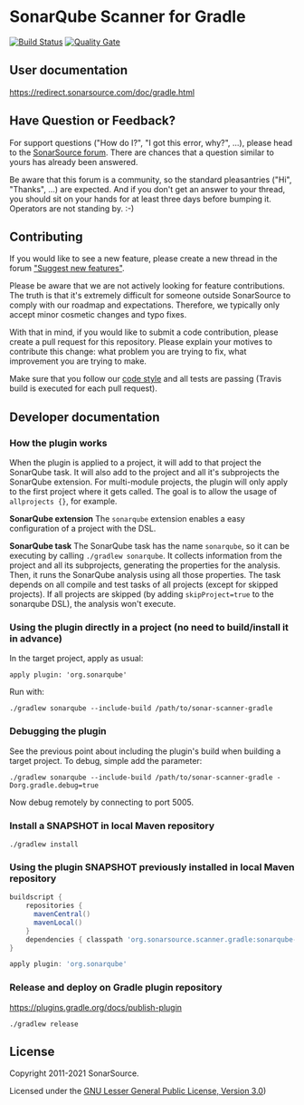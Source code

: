 SonarQube Scanner for Gradle
============================

[![Build Status](https://travis-ci.org/SonarSource/sonar-scanner-gradle.svg?branch=master)](https://travis-ci.org/SonarSource/sonar-scanner-gradle) [![Quality Gate](https://next.sonarqube.com/sonarqube/api/project_badges/measure?project=org.sonarsource.scanner.gradle%3Asonarqube-gradle-plugin&metric=alert_status)](https://next.sonarqube.com/sonarqube/dashboard?id=org.sonarsource.scanner.gradle%3Asonarqube-gradle-plugin)

User documentation
------------------

https://redirect.sonarsource.com/doc/gradle.html

Have Question or Feedback?
--------------------------

For support questions ("How do I?", "I got this error, why?", ...), please head to the [SonarSource forum](https://community.sonarsource.com/c/help). There are chances that a question similar to yours has already been answered. 

Be aware that this forum is a community, so the standard pleasantries ("Hi", "Thanks", ...) are expected. And if you don't get an answer to your thread, you should sit on your hands for at least three days before bumping it. Operators are not standing by. :-)


Contributing
------------

If you would like to see a new feature, please create a new thread in the forum ["Suggest new features"](https://community.sonarsource.com/c/suggestions/features).

Please be aware that we are not actively looking for feature contributions. The truth is that it's extremely difficult for someone outside SonarSource to comply with our roadmap and expectations. Therefore, we typically only accept minor cosmetic changes and typo fixes.

With that in mind, if you would like to submit a code contribution, please create a pull request for this repository. Please explain your motives to contribute this change: what problem you are trying to fix, what improvement you are trying to make.

Make sure that you follow our [code style](https://github.com/SonarSource/sonar-developer-toolset#code-style) and all tests are passing (Travis build is executed for each pull request).


Developer documentation
-----------------------

### How the plugin works
When the plugin is applied to a project, it will add to that project the SonarQube task. It will also add to the project and all it's subprojects the SonarQube extension.
For multi-module projects, the plugin will only apply to the first project where it gets called. The goal is to allow the usage of `allprojects {}`, for example.

**SonarQube extension**
The `sonarqube` extension enables a easy configuration of a project with the DSL.

**SonarQube task**
The SonarQube task has the name `sonarqube`, so it can be executing by calling `./gradlew sonarqube`. It collects information from the project and all its subprojects, generating the properties for the analysis. Then, it runs the SonarQube analysis using all those properties.
The task depends on all compile and test tasks of all projects (except for skipped projects).
If all projects are skipped (by adding `skipProject=true` to the sonarqube DSL), the analysis won't execute.


### Using the plugin directly in a project (no need to build/install it in advance)

In the target project, apply as usual:
```
apply plugin: 'org.sonarqube'
```

Run with:
```
./gradlew sonarqube --include-build /path/to/sonar-scanner-gradle
```

### Debugging the plugin
See the previous point about including the plugin's build when building a target project.
To debug, simple add the parameter:
```
./gradlew sonarqube --include-build /path/to/sonar-scanner-gradle -Dorg.gradle.debug=true
```

Now debug remotely by connecting to port 5005.


### Install a SNAPSHOT in local Maven repository

    ./gradlew install

### Using the plugin SNAPSHOT previously installed in local Maven repository

```groovy
buildscript {
    repositories { 
      mavenCentral()
      mavenLocal()
    }
    dependencies { classpath 'org.sonarsource.scanner.gradle:sonarqube-gradle-plugin:<THE VERSION>' }
}

apply plugin: 'org.sonarqube'
```

### Release and deploy on Gradle plugin repository

https://plugins.gradle.org/docs/publish-plugin

    ./gradlew release


License
-------

Copyright 2011-2021 SonarSource.

Licensed under the [GNU Lesser General Public License, Version 3.0](http://www.gnu.org/licenses/lgpl.txt))
